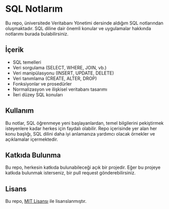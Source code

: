 # SQL Notlarım

Bu repo, üniversitede Veritabanı Yönetimi dersinde aldığım SQL notlarından oluşmaktadır. SQL diline dair önemli konular ve uygulamalar hakkında notlarımı burada bulabilirsiniz.

## İçerik

- SQL temelleri
- Veri sorgulama (SELECT, WHERE, JOIN, vb.)
- Veri manipülasyonu (INSERT, UPDATE, DELETE)
- Veri tanımlama (CREATE, ALTER, DROP)
- Fonksiyonlar ve prosedürler
- Normalizasyon ve ilişkisel veritabanı tasarımı
- İleri düzey SQL konuları

## Kullanım

Bu notlar, SQL öğrenmeye yeni başlayanlardan, temel bilgilerini pekiştirmek isteyenlere kadar herkes için faydalı olabilir. Repo içerisinde yer alan her konu başlığı, SQL dilini daha iyi anlamanıza yardımcı olacak örnekler ve açıklamalar içermektedir.

## Katkıda Bulunma

Bu repo, herkesin katkıda bulunabileceği açık bir projedir. Eğer bu projeye katkıda bulunmak isterseniz, bir pull request gönderebilirsiniz.

## Lisans

Bu repo, [MIT Lisansı](https://opensource.org/licenses/MIT) ile lisanslanmıştır.

